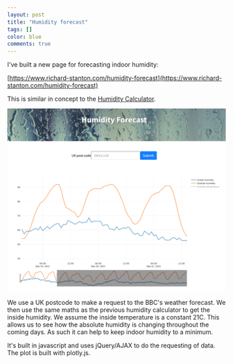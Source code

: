 ```yaml
---
layout: post
title: "Humidity forecast"
tags: []
color: blue
comments: true
---
```


I've built a new page for forecasting indoor humidity:

[https://www.richard-stanton.com/humidity-forecast](https://www.richard-stanton.com/humidity-forecast)

This is similar in concept to the [Humidity Calculator](https://www.richard-stanton.com/humidity-calculator/).

![png](../assets/img/posts/humidity_forecast.png)

We use a UK postcode to make a request to the BBC's weather forecast.
We then use the same maths as the previous humidity calculator to get the inside humidity.
We assume the inside temperature is a constant 21C.
This allows us to see how the absolute humidity is changing throughout the coming days. As such it can help to keep indoor humidity to a minimum.

It's built in javascript and uses jQuery/AJAX to do the requesting of data.
The plot is built with plotly.js.